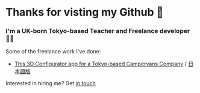 # Thanks for visting my Github 🙌

### I'm a <strong>UK</strong>-born <strong>Tokyo</strong>-based Teacher and Freelance developer 👨‍🔬
<p>
Some of the freelance work I've done:
</p>

- [This 3D Configurator app for a Tokyo-based Campervans Company](https://www.dreamdrive.life/kuma-configurator/) / [日本語版](https://www.dreamdrive.life/jp/kuma-configurator/)




Interested in hiring me? 
Get <a href="mailto:devereuxjj@gmail.com">in touch</a>

